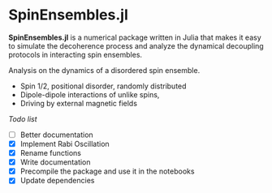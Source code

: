# SpinEnsembles.jl

**SpinEnsembles.jl** is a numerical package written in Julia that makes it easy to simulate the decoherence process and analyze the dynamical decoupling protocols in interacting spin ensembles.

Analysis on the dynamics of a disordered spin ensemble.

- Spin 1/2, positional disorder, randomly distributed
- Dipole-dipole interactions of unlike spins, 
- Driving by external magnetic fields

*Todo list*
- [ ] Better documentation
- [X] Implement Rabi Oscillation
- [X] Rename functions
- [X] Write documentation 
- [X] Precompile the package and use it in the notebooks
- [X] Update dependencies